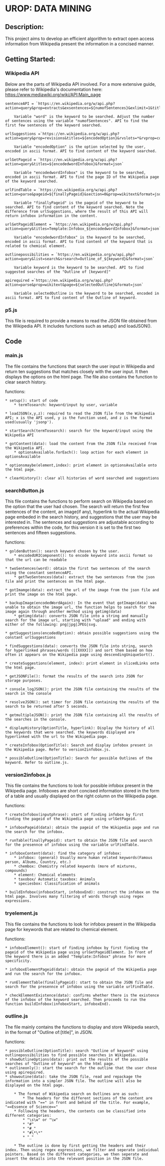 # UROP: DATA MINING

## Description:

This project aims to develop an efficient algorithm to extract open access information from Wikipedia present the information in a concised manner.

## Getting Started:

### Wikipedia API

Below are the parts of Wikipedia API involved. For a more extensive guide, please refer to Wikipedia's documentation here: https://www.mediawiki.org/wiki/API:Main_page

    sentenceAPI = `https://en.wikipedia.org/w/api.php?action=query&prop=extracts&exsentences=${numofSentences}&exlimit=1&titles=${word}&explaintext=1&formatversion=2&format=json`;

        Variable "word" is the keyword to be searched. Adjust the number of sentences using the variable "numofSentences". API to find the first few sentences of the keyword searched.

    urlSuggestions =`https://en.wikipedia.org/w/api.php?action=query&prop=revisions&titles=${encodedOption}&rvslots=*&rvprop=content&format=json`

        Variable "encodedOption" is the option selected by the user, encoded in ascii format. API to find content of the keyword searched.

    urlGetPageid = `https://en.wikipedia.org/w/api.php?action=query&titles=${encodedwordInfobox}&format=json`

        Variable "encodedwordInfobox" is the keyword to be searched, encoded in ascii format. API to find the page ID of the Wikipedia page of the keyword searched.

    urlFindTable = `https://en.wikipedia.org/w/api.php?action=parse&pageid=${finallyPageid}&section=0&prop=wikitext&format=json`

        Variable "finallyPageid" is the pageid of the keyword to be searched. API to find content of the keyword searched. Note the difference from urlSuggestions, where the result of this API will return infobox information in the content.

    urlGetPageidElement = `https://en.wikipedia.org/w/api.php?action=query&titles=Template:Infobox_${encodedwordInfobox}&format=json`

        Variable "encodedwordInfobox" is the keyword to be searched, encoded in ascii format. API to find content of the keyword that is related to chemical element.

    outlinepossibilities = `https://en.wikipedia.org/w/api.php?action=query&list=search&srsearch=Outline_of_${keyword}&format=json`

        Variable keyword is the keyword to be searched. API to find suggested searches of the "Outline of [keyword]"

    apirequired =`https://en.wikipedia.org/w/api.php?action=parse&prop=wikitext&page=${selectedOutline}&format=json`

        Variable selectedOutline is the keyword to be searched, encoded in ascii format. API to find content of the Outline of keyword.

### p5.js

This file is required to provide a means to read the JSON file obtained from the Wikipedia API. It includes functions such as setup() and loadJSON().

## Code

### main.js

The file contains the functions that search the user input in Wikipedia and return ten suggestions that matches closely with the user input. It then displays the options on the html page. The file also contains the function to clear search history.

functions:

    * setup(): start of code
        * termTosearch: keyword/input by user, variable

    * loadJSON(x,y,z): required to read the JSON file from the Wikipedia API; x is the API used, y is the function used, and z is the format used(usually 'jsonp').

    * startSearch(termTosearch): search for the keyword/input using the Wikipedia API

    * gotContent(data): load the content from the JSON file received from the Wikipedia API.
        * optionsAvailable.forEach(): loop action for each element in optionsAvailable

    * optionsmaybe(element,index): print element in optionsAvailable onto the html page.

    * clearHistory(): clear all histories of word searched and suggestions

### searchButton.js

This file contains the functions to perform search on Wikipedia based on the option that the user had chosen. The search will return the first few sentences of the content, an image(if any), hyperlink to the actual Wikipedia page embeded in the search history, and suggestions that the user may be interested in. The sentences and suggestions are adjustable according to preferences within the code, for this version it is set to the first two sentences and fifteen suggestions.

functions:

    * goldenButton(): search keyword chosen by the user.
        * encodedURIComponent(): to encode keyword into ascii format so that the url can be readable

    * twoSentences(word): obtain the first two sentences of the search using the constant sentenceAPI.
        * getTwoSentences(data): extract the two sentences from the json file and print the sentences on the html page.

    * gotImamge(data): extract the url of the image from the json file and print the image on the html page.

    * backupImage(encodedWordAgain): In the event that gotImage(data) was unable to obtain the image url, the function helps to search for the image again through another method using getimg(data)
        * getimg(data): converts JSON file into a string and manually search for the image url, starting with "upload" and ending with either of the following: png|jpg|JPEG|svg.

    * getSuggestions(encodedOption): obtain possible suggestions using the constant urlSuggestions

    * findSuggestions(data): converts the JSON file into string, search for hyperlinked phrases/words ([[XXXX]]) and sort them based on how often it appears on the Wikipedia page using descendingUniqueSort().

    * createSuggestions(element, index): print element in slicedLinks onto the html page.

    * getJSONFile(): format the results of the search into JSON for storage purposes.

    * console_logJSON(): print the JSON file containing the results of the search in the console

    * resolveJSON(): set timer for JSON file containing the results of the search to be returned after 5 seconds.

    * getmultipleJSON(): print the JSON file containing all the results of the searches in the console.

    * displayHistory(OptionTitle, hyperlink): Display the history of all the keywords that were searched. the keywords displayed are hyperlinked with the url to the Wikipedia page.

    * createInfobox(OptionTitle): Search and display infobox present in the Wikipedia page. Refer to version2infobox.js.

    * possibleOutline(OptionTitle): Search for possible Outlines of the keyword. Refer to outline.js.

### version2infobox.js

This file contains the functions to look for possible infobox present in the Wikipedia page. Infoboxes are short concised information stored in the form of a table and usually displayed on the right column on the Wikipedia page.

functions:

    * createInfobox(inputphrase): start of finding infobox by first finding the pageid of the Wikipedia page using urlGetPageid.

    * infoboxPageid(data): obtain the pageid of the Wikipedia page and run the search for the infobox.

    * runTable(finallyPageid): start to obtain the JSON file and search for the presennce of infobox using the variable urlFindTable.

    * infoboxContent(data): find the category of infobox:
        * infobox: (general) Usually more human related keywords(Famous person, Albums, Country, etc.)
        * chembox: Chemistry related keywords (more of mixtures, compounds)
        * element: Chemical elements
        * taxobox/ Automatic taxobox: Animals
        * speciesbox: Classification of animals

    * buildInfobox(infoboxStart, infoboxEnd): construct the infobox on the html page. Involves many filtering of words thorugh using regex expressions.

### tryelement.js

This file contains the functions to look for infobox present in the Wikipedia page for keywords that are related to chemical element.

functions:

    * infoboxElement(): start of finding infobox by first finding the pageid of the Wikipedia page using urlGetPageidElement. In front of the keyword there is an added "Template:Infobox" phrase for more specificity.

    * infoboxElementPageid(data): obtain the pageid of the Wikipedia page and run the search for the infobox.

    * runElementTable(finallyPageid): start to obtain the JSON file and search for the presennce of infobox using the variable urlFindTable.

    * checkElementExistence(data): confirms whether there is the existence of the infobox of the keyword searched. Then proceeds to run the function buildInfobox(infoboxStart, infoboxEnd).

### outline.js

The file mainly contains the functions to display and store Wikipedia search, in the format of "Outline of:[title]", in JSON.

functions:

    * possibleOutline(OptionTitle): search "Outline of keyword" using outlinepossibilities to find possible searches in Wikipedia.
    * showOutlineOptions(data): print out the results of the possible searches of "Outline of keyword" on the html page.
    * outlineonly(): start the search for the outline that the user chose using apirequired.
    * showoutine(data): take the JSON file, read and repackage the information into a simpler JSON file. The outline will also be displayed on the html page.

        * The format of Wikipedia search on Outlines are as such:
            * The headers for the different sections of the content are indicated with "==" in front and behind of the title. For example, "==Essence of Science=="
        * Following the headers, the contents can be classified into different categories:
            * "\s\w" or "\w"
            * "#"
            * "#_"
            * "#\*\*"
            * "_"

        * The outline is done by first getting the headers and their index. Then using regex expressions, we filter and seperate individual pointers. Based on the different categories, we then seperate and insert the details into the relevant position in the JSON file.

